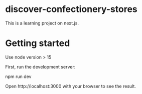 # discover-confectionery-stores
This is a learning project on next.js.

# Getting started

 Use node version > 15

First, run the development server:

npm run dev

Open http://localhost:3000 with your browser to see the result.
